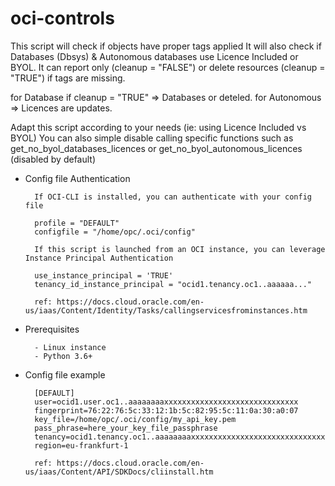# oci-controls

This script will check if objects have proper tags applied
It will also check if Databases (Dbsys) & Autonomous databases use Licence Included or BYOL.
It can report only (cleanup = "FALSE") or delete resources (cleanup = "TRUE") if tags are missing.

for Database if cleanup = "TRUE" => Databases or deteled.
for Autonomous => Licences are updates.

Adapt this script according to your needs (ie: using Licence Included vs BYOL)
You can also simple disable calling specific functions such as get_no_byol_databases_licences or get_no_byol_autonomous_licences
(disabled by default)



- Config file Authentication

        If OCI-CLI is installed, you can authenticate with your config file

        profile = "DEFAULT"
        configfile = "/home/opc/.oci/config"

        If this script is launched from an OCI instance, you can leverage Instance Principal Authentication

        use_instance_principal = 'TRUE'
        tenancy_id_instance_principal = "ocid1.tenancy.oc1..aaaaaa..."
        
        ref: https://docs.cloud.oracle.com/en-us/iaas/Content/Identity/Tasks/callingservicesfrominstances.htm

- Prerequisites

        - Linux instance
        - Python 3.6+

- Config file example

        [DEFAULT]
        user=ocid1.user.oc1..aaaaaaaaxxxxxxxxxxxxxxxxxxxxxxxxxxxxxx
        fingerprint=76:22:76:5c:33:12:1b:5c:82:95:5c:11:0a:30:a0:07
        key_file=/home/opc/.oci/config/my_api_key.pem
        pass_phrase=here_your_key_file_passphrase
        tenancy=ocid1.tenancy.oc1..aaaaaaaaxxxxxxxxxxxxxxxxxxxxxxxxxxxxxx
        region=eu-frankfurt-1

		ref: https://docs.cloud.oracle.com/en-us/iaas/Content/API/SDKDocs/cliinstall.htm
